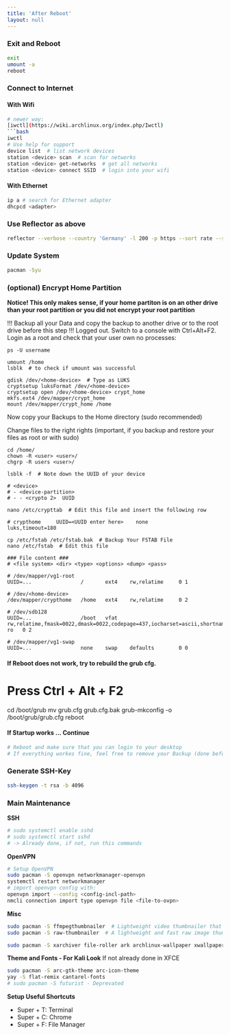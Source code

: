```yaml
---
title: 'After Reboot'
layout: null
---
```


### Exit and Reboot
```bash
exit
umount -a
reboot
```

### Connect to Internet

#### With Wifi
```bash
# newer way:
[iwctl](https://wiki.archlinux.org/index.php/Iwctl)
```bash
iwctl
# Use help for support
device list  # list network devices
station <device> scan  # scan for networks
station <device> get-networks  # get all networks
station <device> connect SSID  # login into your wifi
```

#### With Ethernet
```bash
ip a # search for Ethernet adapter
dhcpcd <adapter>
```

### Use Reflector as above
```bash
reflector --verbose --country 'Germany' -l 200 -p https --sort rate --save /etc/pacman.d/mirrorlist
```

### Update System
```bash
pacman -Syu
```

### (optional) Encrypt Home Partition
**Notice! This only makes sense, if your home partiton is on an other drive than your root partition or you did not encrypt your root partition**

!!! Backup all your Data and copy the backup to another drive or to the root drive  before this step !!!
Logged out.
Switch to a console with Ctrl+Alt+F2.
Login as a root and check that your user own no processes:
```
ps -U username
```
```
umount /home
lsblk  # to check if umount was successful
```
```
gdisk /dev/<home-device>  # Type as LUKS
cryptsetup luksFormat /dev/<home-device>
cryptsetup open /dev/<home-device> crypt_home
mkfs.ext4 /dev/mapper/crypt_home
mount /dev/mapper/crypt_home /home
```

Now copy your Backups to the Home directory (sudo recommended)

Change files to the right rights (important, if you backup and restore your files as root or with sudo)
```
cd /home/
chown -R <user> <user>/
chgrp -R users <user>/
```
```
lsblk -f  # Note down the UUID of your device
```
```
# <device>
# - <device-partition>
# - - <crypto 2>  UUID
```
```
nano /etc/crypttab  # Edit this file and insert the following row
```
```
# crypthome     UUID=<UUID enter here>    none                    luks,timeout=180
```
```
cp /etc/fstab /etc/fstab.bak  # Backup Your FSTAB File
nano /etc/fstab  # Edit this file
```
```
### File content ###
# <file system> <dir> <type> <options> <dump> <pass>

# /dev/mapper/vg1-root
UUID=...				/		ext4	rw,relatime     0 1

# /dev/<home-device>
/dev/mapper/crypthome	/home	ext4	rw,relatime     0 2

# /dev/sdb128
UUID=...				/boot	vfat	rw,relatime,fmask=0022,dmask=0022,codepage=437,iocharset=ascii,shortname=mixed,utf8,errors=remount-ro   0 2

# /dev/mapper/vg1-swap
UUID=...				none	swap	defaults        0 0
```

#### If Reboot does not work, try to rebuild the grub cfg.
# Press Ctrl + Alt + F2
cd /boot/grub
mv grub.cfg grub.cfg.bak
grub-mkconfig -o /boot/grub/grub.cfg
reboot

#### If Startup works ... Continue

```bash
# Reboot and make sure that you can login to your desktop
# If everything workes fine, feel free to remove your Backup (done before)
```


### Generate SSH-Key
```bash
ssh-keygen -t rsa -b 4096
```

### Main Maintenance
**SSH**
```bash
# sudo systemctl enable sshd
# sudo systemctl start sshd
# -> Already done, if not, run this commands
```
**OpenVPN**
```bash
# Setup OpenVPN
sudo pacman -S openvpn networkmanager-openvpn
systemctl restart networkmanager
# import openvpn config with:
openvpn import --config <config-incl-path>
nmcli connection import type openvpn file <file-to-ovpn>
```

**Misc**
```bash
sudo pacman -S ffmpegthumbnailer  # Lightweight video thumbnailer that can be used by file managers.
sudo pacman -S raw-thumbnailer  # A lightweight and fast raw image thumbnailer that can be used by file managers.

sudo pacman -S xarchiver file-roller ark archlinux-wallpaper xwallpaper archivetools archlinux-menu archlinux-themes-slim archlinux-xdg-menu fastjar
```

**Theme and Fonts - For Kali Look**
If not already done in XFCE
```bash
sudo pacman -S arc-gtk-theme arc-icon-theme
yay -S flat-remix cantarel-fonts
# sudo pacman -S futurist - Deprevated
```

**Setup Useful Shortcuts**
- Super + T: Terminal
- Super + C: Chrome
- Super + F: File Manager
